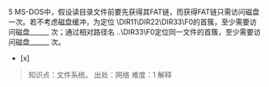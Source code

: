 5
MS-DOS中，假设读目录文件前要先获得其FAT链，而获得FAT链只需访问磁盘一次。若不考虑磁盘缓冲，为定位
\DIR11\DIR22\DIR33\F0的首簇，至少需要访问磁盘______ 次；通过相对路径名
..\DIR33\F0定位同一文件的首簇，至少需要访问磁盘______ 次。
- [x]  

> 知识点：文件系统。
> 出处：网络
> 难度：1
> 解释
